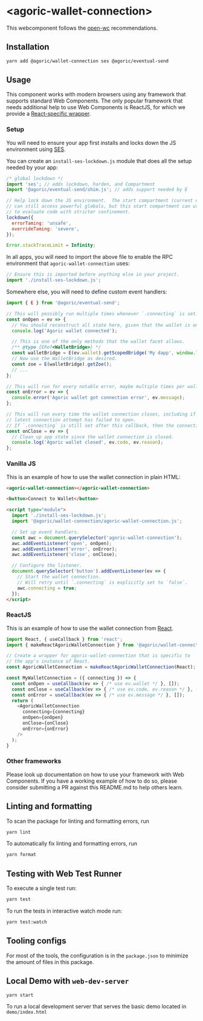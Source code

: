# \<agoric-wallet-connection>

This webcomponent follows the [open-wc](https://github.com/open-wc/open-wc)
recommendations.

## Installation

```bash
yarn add @agoric/wallet-connection ses @agoric/eventual-send
```

## Usage

This component works with modern browsers using any framework that supports
standard Web Components.  The only popular framework that needs additional help
to use Web Components is ReactJS, for which we provide a [React-specific wrapper](#ReactJS).

### Setup

You will need to ensure your app first installs and locks down the JS
environment using
[SES](https://github.com/endojs/endo/tree/master/packages/ses#readme).

You can create an `install-ses-lockdown.js` module that does all the setup
needed by your app:

```js
/* global lockdown */
import 'ses'; // adds lockdown, harden, and Compartment
import '@agoric/eventual-send/shim.js'; // adds support needed by E

// Help lock down the JS environment.  The start compartment (current evaluation context)
// can still access powerful globals, but this start compartment can use `new Compartment(...)`
// to evaluate code with stricter confinement.
lockdown({
  errorTaming: 'unsafe',
  overrideTaming: 'severe',
});

Error.stackTraceLimit = Infinity;
```

In all apps, you will need to import the above file to enable the RPC
environment that `agoric-wallet-connection` uses:

```js
// Ensure this is imported before anything else in your project.
import './install-ses-lockdown.js';
```

Somewhere else, you will need to define custom event handlers:

```js
import { E } from '@agoric/eventual-send';

// This will possibly run multiple times whenever `.connecting` is set.
const onOpen = ev => {
  // You should reconstruct all state here, given that the wallet is only now freshly open.
  console.log('Agoric wallet connected');

  // This is one of the only methods that the wallet facet allows.
  /** @type {ERef<WalletBridge>} */
  const walletBridge = E(ev.wallet).getScopedBridge('My dapp', window.location.origin);
  // Now use the WalletBridge as desired.
  const zoe = E(walletBridge).getZoe();
  // ...
};

// This will run for every notable error, maybe multiple times per wallet connection.
const onError = ev => {
  console.error('Agoric wallet got connection error', ev.message);
};

// This will run every time the wallet connection closes, including if the
// latest connection attempt has failed to open.
// If `.connecting` is still set after this callback, then the connection will retry.
const onClose = ev => {
  // Clean up app state since the wallet connection is closed.
  console.log('Agoric wallet closed', ev.code, ev.reason);
};
```

### Vanilla JS

This is an example of how to use the wallet connection in plain HTML:

```html
<agoric-wallet-connection></agoric-wallet-connection>

<button>Connect to Wallet</button>

<script type="module">
  import './install-ses-lockdown.js';
  import '@agoric/wallet-connection/agoric-wallet-connection.js';

  // Set up event handlers.
  const awc = document.querySelector('agoric-wallet-connection');
  awc.addEventListener('open', onOpen);
  awc.addEventListener('error', onError);
  awc.addEventListener('close', onClose);

  // Configure the listener.
  document.querySelector('button').addEventListener(ev => {
    // Start the wallet connection.
    // Will retry until `.connecting` is explicitly set to `false`.
    awc.connecting = true;
  });
</script>
```

### ReactJS

This is an example of how to use the wallet connection from
[React](https://reactjs.org).

```js
import React, { useCallback } from 'react';
import { makeReactAgoricWalletConnection } from '@agoric/wallet-connection/react.js';

// Create a wrapper for agoric-wallet-connection that is specific to
// the app's instance of React.
const AgoricWalletConnection = makeReactAgoricWalletConnection(React);

const MyWalletConnection = ({ connecting }) => {
  const onOpen = useCallback(ev => { /* use ev.wallet */ }, []);
  const onClose = useCallback(ev => { /* use ev.code, ev.reason */ }, []);
  const onError = useCallback(ev => { /* use ev.message */ }, []);
  return (
    <AgoricWalletConnection
      connecting={connecting}
      onOpen={onOpen}
      onClose={onClose}
      onError={onError}
    />
  );
}
```

### Other frameworks

Please look up documentation on how to use your framework with Web Components.
If you have a working example of how to do so, please consider submitting a PR
against this README.md to help others learn.

## Linting and formatting

To scan the package for linting and formatting errors, run

```bash
yarn lint
```

To automatically fix linting and formatting errors, run

```bash
yarn format
```

## Testing with Web Test Runner

To execute a single test run:

```bash
yarn test
```

To run the tests in interactive watch mode run:

```bash
yarn test:watch
```


## Tooling configs

For most of the tools, the configuration is in the `package.json` to minimize
the amount of files in this package.

## Local Demo with `web-dev-server`

```bash
yarn start
```

To run a local development server that serves the basic demo located in `demo/index.html`
